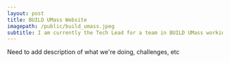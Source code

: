 ```yaml
---
layout: post
title: BUILD UMass Website
imagepath: /public/build_umass.jpeg
subtitle: I am currently the Tech Lead for a team in BUILD UMass working on building a website for a UMass Professor's research group.
---
```


Need to add description of what we're doing, challenges, etc